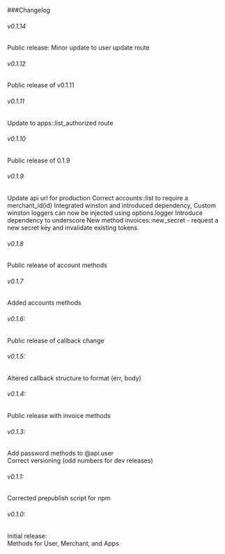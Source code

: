 ###Changelog

###### v0.1.14
Public release: Minor update to user update route

###### v0.1.12
Public release of v0.1.11

###### v0.1.11
Update to apps::list_authorized route

###### v0.1.10
Public release of 0.1.9

###### v0.1.9
Update api url for production
Correct accounts::list to require a merchant_id(id)
Integrated winston and introduced dependency, Custom winston loggers can now be injected using options.logger
Introduce dependency to underscore
New method invoices::new_secret - request a new secret key and invalidate existing tokens. 

###### v0.1.8
Public release of account methods

###### v0.1.7
Added accounts methods

###### v0.1.6:
Public release of callback change

###### v0.1.5:
Altered callback structure to format (err, body)

###### v0.1.4:
Public release with invoice methods

###### v0.1.3:
Add password methods to @api.user <br>
Correct versioning (odd numbers for dev releases)

###### v0.1.1:
Corrected prepublish script for npm

###### v0.1.0: 
Initial release: <br>
Methods for User, Merchant, and Apps